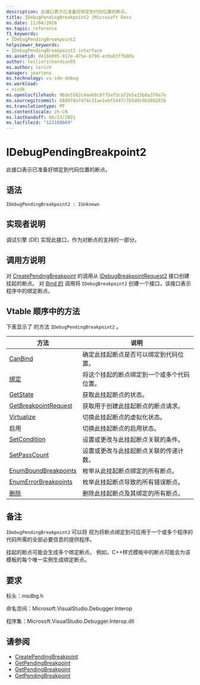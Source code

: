 ```yaml
---
description: 此接口表示已准备好绑定到代码位置的断点。
title: IDebugPendingBreakpoint2 |Microsoft Docs
ms.date: 11/04/2016
ms.topic: reference
f1_keywords:
- IDebugPendingBreakpoint2
helpviewer_keywords:
- IDebugPendingBreakpoint2 interface
ms.assetid: d416b095-917e-475e-b796-ec0a03ffb8da
author: leslierichardson95
ms.author: lerich
manager: jmartens
ms.technology: vs-ide-debug
ms.workload:
- vssdk
ms.openlocfilehash: 96de5582c4ae60c9775af5ca72e5a15b8a370a7e
ms.sourcegitcommit: 68897da7d74c31ae1ebf5d47c7b5ddc9b108265b
ms.translationtype: MT
ms.contentlocale: zh-CN
ms.lasthandoff: 08/13/2021
ms.locfileid: "122160069"
---
```

# <a name="idebugpendingbreakpoint2"></a>IDebugPendingBreakpoint2
此接口表示已准备好绑定到代码位置的断点。

## <a name="syntax"></a>语法

```
IDebugPendingBreakpoint2 : IUnknown
```

## <a name="notes-for-implementers"></a>实现者说明
 调试引擎 (DE) 实现此接口，作为对断点的支持的一部分。

## <a name="notes-for-callers"></a>调用方说明
 对 [CreatePendingBreakpoint](../../../extensibility/debugger/reference/idebugengine2-creatependingbreakpoint.md) 的调用从 [IDebugBreakpointRequest2](../../../extensibility/debugger/reference/idebugbreakpointrequest2.md) 接口创建挂起的断点。 对 [Bind 的](../../../extensibility/debugger/reference/idebugpendingbreakpoint2-bind.md) 调用将 `IDebugBreakpoint2` 创建一个接口，该接口表示程序中的绑定断点。

## <a name="methods-in-vtable-order"></a>Vtable 顺序中的方法
 下表显示了 的方法 `IDebugPendingBreakpoint2` 。

|方法|说明|
|------------|-----------------|
|[CanBind](../../../extensibility/debugger/reference/idebugpendingbreakpoint2-canbind.md)|确定此挂起断点是否可以绑定到代码位置。|
|[绑定](../../../extensibility/debugger/reference/idebugpendingbreakpoint2-bind.md)|将这个挂起的断点绑定到一个或多个代码位置。|
|[GetState](../../../extensibility/debugger/reference/idebugpendingbreakpoint2-getstate.md)|获取此挂起断点的状态。|
|[GetBreakpointRequest](../../../extensibility/debugger/reference/idebugpendingbreakpoint2-getbreakpointrequest.md)|获取用于创建此挂起断点的断点请求。|
|[Virtualize](../../../extensibility/debugger/reference/idebugpendingbreakpoint2-virtualize.md)|切换此挂起断点的虚拟化状态。|
|启用|切换此挂起断点的启用状态。|
|[SetCondition](../../../extensibility/debugger/reference/idebugpendingbreakpoint2-setcondition.md)|设置或更改与此挂起断点关联的条件。|
|[SetPassCount](../../../extensibility/debugger/reference/idebugpendingbreakpoint2-setpasscount.md)|设置或更改与此挂起断点关联的传递计数。|
|[EnumBoundBreakpoints](../../../extensibility/debugger/reference/idebugpendingbreakpoint2-enumboundbreakpoints.md)|枚举从此挂起断点绑定的所有断点。|
|[EnumErrorBreakpoints](../../../extensibility/debugger/reference/idebugpendingbreakpoint2-enumerrorbreakpoints.md)|枚举此挂起断点导致的所有错误断点。|
|[删除](../../../extensibility/debugger/reference/idebugpendingbreakpoint2-delete.md)|删除此挂起断点及其绑定的所有断点。|

## <a name="remarks"></a>备注
 `IDebugPendingBreakpoint2` 可以将 视为将断点绑定到可应用于一个或多个程序的代码所需的全部必要信息的提供程序。

 挂起的断点可能会生成多个绑定断点。 例如，C++样式模板中的断点可能会为该模板的每个唯一实例生成绑定断点。

## <a name="requirements"></a>要求
 标头：msdbg.h

 命名空间：Microsoft.VisualStudio.Debugger.Interop

 程序集：Microsoft.VisualStudio.Debugger.Interop.dll

## <a name="see-also"></a>请参阅
- [CreatePendingBreakpoint](../../../extensibility/debugger/reference/idebugengine2-creatependingbreakpoint.md)
- [GetPendingBreakpoint](../../../extensibility/debugger/reference/idebugbreakpointboundevent2-getpendingbreakpoint.md)
- [GetPendingBreakpoint](../../../extensibility/debugger/reference/idebugboundbreakpoint2-getpendingbreakpoint.md)
- [GetPendingBreakpoint](../../../extensibility/debugger/reference/idebugerrorbreakpoint2-getpendingbreakpoint.md)
